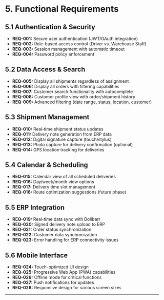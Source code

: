 # 5. Functional Requirements

## 5.1 Authentication & Security
- **REQ-001:** Secure user authentication (JWT/OAuth integration)
- **REQ-002:** Role-based access control (Driver vs. Warehouse Staff)
- **REQ-003:** Session management with automatic timeout
- **REQ-004:** Password policy enforcement

## 5.2 Data Access & Search
- **REQ-005:** Display all shipments regardless of assignment
- **REQ-006:** Display all orders with filtering capabilities
- **REQ-007:** Customer search functionality with autocomplete
- **REQ-008:** Customer profile view with order/shipment history
- **REQ-009:** Advanced filtering (date range, status, location, customer)

## 5.3 Shipment Management
- **REQ-010:** Real-time shipment status updates
- **REQ-011:** Delivery note generation from ERP data
- **REQ-012:** Digital signature capture (touch/stylus)
- **REQ-013:** Photo capture for delivery confirmation (optional)
- **REQ-014:** GPS location tracking for deliveries

## 5.4 Calendar & Scheduling
- **REQ-015:** Calendar view of all scheduled deliveries
- **REQ-016:** Day/week/month view options
- **REQ-017:** Delivery time slot management
- **REQ-018:** Route optimization suggestions (future phase)

## 5.5 ERP Integration
- **REQ-019:** Real-time data sync with Dolibarr
- **REQ-020:** Signed delivery note upload to ERP
- **REQ-021:** Order status synchronization
- **REQ-022:** Customer data synchronization
- **REQ-023:** Error handling for ERP connectivity issues

## 5.6 Mobile Interface
- **REQ-024:** Touch-optimized UI design
- **REQ-025:** Progressive Web App (PWA) capabilities
- **REQ-026:** Offline mode for critical functions
- **REQ-027:** Push notifications for updates
- **REQ-028:** Responsive design for various screen sizes

---
